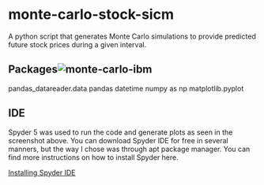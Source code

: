 # monte-carlo-stock-sicm

A python script that generates Monte Carlo simulations to provide predicted future stock prices during a given interval.

## Packages![monte-carlo-ibm](https://user-images.githubusercontent.com/15150787/200732624-4e503ee7-df4e-41b6-947b-b75118c3df1f.jpg)

pandas_datareader.data
pandas
datetime
numpy as np
matplotlib.pyplot

## IDE
Spyder 5 was used to run the code and generate plots as seen in the screenshot above. You can download Spyder IDE for free in several manners, but the way I chose was through apt package manager. You can find more instructions on how to install Spyder here. 

[Installing Spyder IDE](https://docs.spyder-ide.org/current/installtion.html)
